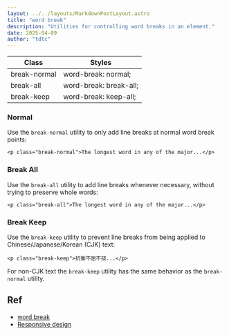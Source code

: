 ```yaml
---
layout: ../../layouts/MarkdownPostLayout.astro
title: "word break"
description: "Utilities for controlling word breaks in an element."
date: 2025-04-09
author: "tdtc"
---
```


|Class|Styles|
|-|-|
|break-normal|word-break: normal;|
|break-all|word-break: break-all;|
|break-keep|word-break: keep-all;|


### Normal
Use the <code>break-normal</code> utility to only add line breaks at normal word break points:
```
<p class="break-normal">The longest word in any of the major...</p>
```

### Break All
Use the <code>break-all</code> utility to add line breaks whenever necessary, without trying to preserve whole words:
```
<p class="break-all">The longest word in any of the major...</p>
```

### Break Keep
Use the <code>break-keep</code> utility to prevent line breaks from being applied to Chinese/Japanese/Korean (CJK) text:
```
<p class="break-keep">抗衡不屈不挠...</p>
```
For non-CJK text the <code>break-keep</code> utility has the same behavior as the <code>break-normal</code> utility.

## Ref
- [word break](https://tailwindcss.com/docs/word-break)
- [Responsive design](https://tailwindcss.com/docs/word-break#responsive-design)
